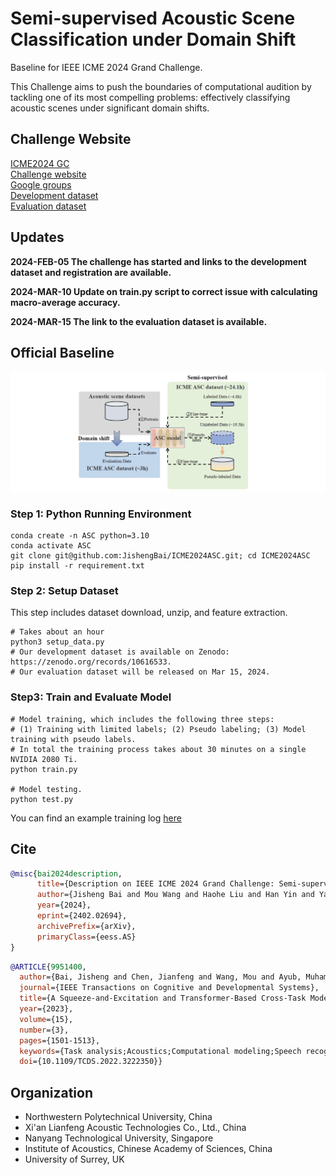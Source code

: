 # Semi-supervised Acoustic Scene Classification under Domain Shift

Baseline for IEEE ICME 2024 Grand Challenge.

This Challenge aims to push the boundaries of computational audition by tackling one of its most compelling problems: effectively classifying acoustic scenes under significant domain shifts.

## Challenge Website
[ICME2024 GC](https://2024.ieeeicme.org/grand-challenge-proposals/)  
[Challenge website](https://ascchallenge.xshengyun.com/)  
[Google groups](https://groups.google.com/g/icme2024-gc-asc)  
[Development dataset](https://zenodo.org/records/10616533)  
[Evaluation dataset](https://zenodo.org/records/10820626)  

## Updates

**2024-FEB-05 The challenge has started and links to the development dataset and registration are available.**

**2024-MAR-10 Update on train.py script to correct issue with calculating macro-average accuracy.**

**2024-MAR-15 The link to the evaluation dataset is available.**

## Official Baseline

![main](pics/main.jpg)

### Step 1: Python Running Environment
```shell
conda create -n ASC python=3.10
conda activate ASC
git clone git@github.com:JishengBai/ICME2024ASC.git; cd ICME2024ASC
pip install -r requirement.txt
```  

### Step 2: Setup Dataset
This step includes dataset download, unzip, and feature extraction. 
```shell
# Takes about an hour
python3 setup_data.py
# Our development dataset is available on Zenodo: https://zenodo.org/records/10616533.
# Our evaluation dataset will be released on Mar 15, 2024.
```

### Step3: Train and Evaluate Model

```shell
# Model training, which includes the following three steps:
# (1) Training with limited labels; (2) Pseudo labeling; (3) Model training with pseudo labels.
# In total the training process takes about 30 minutes on a single NVIDIA 2080 Ti.
python train.py

# Model testing.
python test.py
```
You can find an example training log [here](https://github.com/JishengBai/ICME2024ASC/blob/main/data/example_train.log)

## Cite
```bibtex
@misc{bai2024description,
      title={Description on IEEE ICME 2024 Grand Challenge: Semi-supervised Acoustic Scene Classification under Domain Shift}, 
      author={Jisheng Bai and Mou Wang and Haohe Liu and Han Yin and Yafei Jia and Siwei Huang and Yutong Du and Dongzhe Zhang and Dongyuan Shi and Woon-Seng Gan and Mark D. Plumbley and Susanto Rahardja and Bin Xiang and Jianfeng Chen},
      year={2024},
      eprint={2402.02694},
      archivePrefix={arXiv},
      primaryClass={eess.AS}
}
```
```bibtex
@ARTICLE{9951400,
  author={Bai, Jisheng and Chen, Jianfeng and Wang, Mou and Ayub, Muhammad Saad and Yan, Qingli},
  journal={IEEE Transactions on Cognitive and Developmental Systems}, 
  title={A Squeeze-and-Excitation and Transformer-Based Cross-Task Model for Environmental Sound Recognition}, 
  year={2023},
  volume={15},
  number={3},
  pages={1501-1513},
  keywords={Task analysis;Acoustics;Computational modeling;Speech recognition;Transformers;Pattern recognition;Computer architecture;Attention mechanism;cross-task model;data augmentation;environmental sound recognition (ESR)},
  doi={10.1109/TCDS.2022.3222350}}
```


## Organization
- Northwestern Polytechnical University, China
- Xi'an Lianfeng Acoustic Technologies Co., Ltd., China
- Nanyang Technological University, Singapore
- Institute of Acoustics, Chinese Academy of Sciences, China
- University of Surrey, UK




